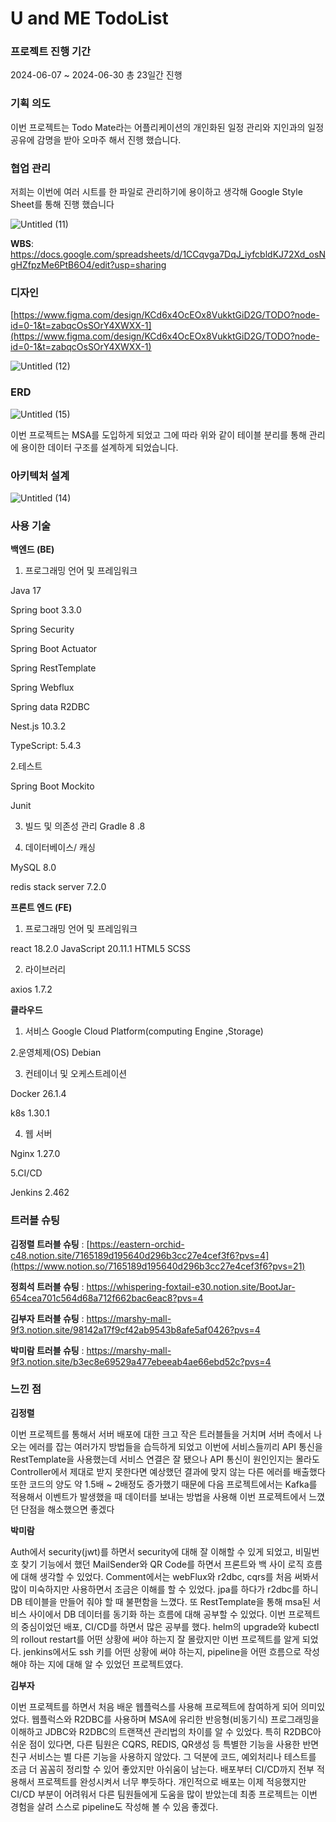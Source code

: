 # U and ME TodoList

### 프로젝트 진행 기간

2024-06-07 ~ 2024-06-30 총 23일간 진행

### 기획 의도

이번 프로젝트는 Todo Mate라는 어플리케이션의 개인화된 일정 관리와 지인과의 일정 공유에 감명을 받아 오마주 해서 진행 했습니다.

### **협업 관리**

저희는 이번에 여러 시트를 한 파일로 관리하기에 용이하고 생각해 Google Style Sheet를 통해 진행 했습니다 

![Untitled (11)](https://github.com/encore-full-stack-5/bootjar_TODO_FE/assets/90687921/08ebcff6-1b1d-43ab-9194-db2f5aeb0705)

**WBS**: https://docs.google.com/spreadsheets/d/1CCqvga7DqJ_iyfcbldKJ72Xd_osNgHZfpzMe6PtB6O4/edit?usp=sharing

### 디자인

[https://www.figma.com/design/KCd6x4OcEOx8VukktGiD2G/TODO?node-id=0-1&t=zabqcOsSOrY4XWXX-1](https://www.figma.com/design/KCd6x4OcEOx8VukktGiD2G/TODO?node-id=0-1&t=zabqcOsSOrY4XWXX-1)

![Untitled (12)](https://github.com/encore-full-stack-5/bootjar_TODO_FE/assets/90687921/de776345-61b0-408b-94e3-15dd3d2acf59)
### ERD

![Untitled (15)](https://github.com/encore-full-stack-5/bootjar_TODO_FE/assets/90687921/70f3575f-ddd5-48ae-bc56-4c8cbf601b7a)

이번 프로젝트는 MSA를 도입하게 되었고 그에 따라 위와 같이 테이블 분리를 통해 관리에 용이한 데이터 구조를 설계하게 되었습니다.

### 아키텍처 설계

![Untitled (14)](https://github.com/encore-full-stack-5/bootjar_TODO_FE/assets/90687921/9784fee0-9f0f-4277-a6a9-8f44f447a1d5)
### 사용 기술

**백엔드 (BE)**
1. 프로그래밍 언어 및 프레임워크

Java 17

Spring boot 3.3.0

Spring Security

Spring Boot Actuator

Spring RestTemplate

Spring Webflux

Spring data R2DBC

Nest.js 10.3.2

TypeScript: 5.4.3

2.테스트

Spring Boot  Mockito

Junit

3. 빌드 및 의존성 관리
Gradle 8 .8

4. 데이터베이스/ 캐싱

MySQL 8.0

redis stack server 7.2.0

**프론트 엔드 (FE)**
1. 프로그래밍 언어 및 프레임워크

react  18.2.0
JavaScript 20.11.1
HTML5
SCSS

2. 라이브러리
   
axios  1.7.2

**클라우드**
1. 서비스
Google Cloud  Platform(computing Engine ,Storage)

2.운영체제(OS)
Debian

3. 컨테이너 및 오케스트레이션

Docker 26.1.4

k8s 1.30.1

4. 웹 서버

Nginx 1.27.0

5.CI/CD

Jenkins 2.462

### 트러블 슈팅

**김정렬 트러블 슈팅** : [https://eastern-orchid-c48.notion.site/7165189d195640d296b3cc27e4cef3f6?pvs=4](https://www.notion.so/7165189d195640d296b3cc27e4cef3f6?pvs=21)

**정희석 트러블 슈팅** : https://whispering-foxtail-e30.notion.site/BootJar-654cea701c564d68a712f662bac6eac8?pvs=4

**김부자 트러블 슈팅** : https://marshy-mall-9f3.notion.site/98142a17f9cf42ab9543b8afe5af0426?pvs=4

**박미람 트러블 슈팅** : https://marshy-mall-9f3.notion.site/b3ec8e69529a477ebeeab4ae66ebd52c?pvs=4


### 느낀 점
**김정렬**

이번 프로젝트를 통해서 서버 배포에 대한 크고 작은 트러블들을 거치며 서버 측에서 나오는 에러를 잡는 여러가지 방법들을 습득하게 되었고 이번에 서비스들끼리 API 통신을 RestTemplate을 사용했는데 서비스 연결은 잘 됐으나 API 통신이 원인인지는 몰라도 Controller에서 제대로 받지 못한다면 예상했던 결과에 맞지 않는 다른 에러를 배출했다 또한 코드의 양도 약 1.5배 ~ 2배정도 증가했기 때문에 다음 프로젝트에서는 Kafka를 적용해서 이벤트가 발생했을 때 데이터를 보내는 방법을 사용해 이번 프로젝트에서 느꼈던 단점을 해소했으면 좋겠다

**박미람**

Auth에서 security(jwt)를 하면서  security에 대해 잘 이해할 수 있게 되었고, 비밀번호 찾기 기능에서 했던 MailSender와 QR Code를 하면서 프론트와 백 사이 로직 흐름에 대해 생각할 수 있었다.
Comment에서는 webFlux와 r2dbc, cqrs를 처음 써봐서 많이 미숙하지만  사용하면서 조금은 이해를 할 수 있었다. jpa를 하다가 r2dbc를 하니 DB 테이블을 만들어 줘야 할 때 불편함을 느꼈다. 또 RestTemplate을 통해 msa된 서비스 사이에서 DB 데이터를 동기화 하는 흐름에 대해 공부할 수 있었다.
이번 프로젝트의 중심이었던 배포, CI/CD를 하면서 많은 공부를 했다. helm의 upgrade와 kubectl의 rollout restart를 어떤 상황에 써야 하는지 잘 몰랐지만 이번 프로젝트를 알게 되었다. jenkins에서도 ssh 키를 어떤 상황에 써야 하는지, pipeline을 어떤 흐름으로 작성해야 하는 지에 대해 알 수 있었던 프로젝트였다. 

**김부자**

이번 프로젝트를 하면서 처음 배운 웹플럭스를 사용해 프로젝트에 참여하게 되어 의미있었다. 웹플럭스와 R2DBC를 사용하며  MSA에 유리한 반응형(비동기식) 프로그래밍을 이해하고 JDBC와 R2DBC의 트랜잭션 관리법의 차이를 알 수 있었다. 특히 R2DBC아쉬운 점이 있다면, 다른 팀원은 CQRS, REDIS, QR생성 등 특별한 기능을 사용한 반면 친구 서비스는 별 다른 기능을 사용하지 않았다. 그 덕분에 코드, 예외처리나 테스트를 조금 더 꼼꼼히 정리할 수 있어 좋았지만 아쉬움이 남는다. 배포부터 CI/CD까지 전부 적용해서 프로젝트를 완성시켜서 너무 뿌듯하다. 개인적으로 배포는 이제 적응했지만 CI/CD 부분이 어려워서 다른 팀원들에게 도움을 많이 받았는데 최종 프로젝트는 이번 경험을 살려 스스로 pipeline도 작성해 볼 수 있음 좋겠다.
